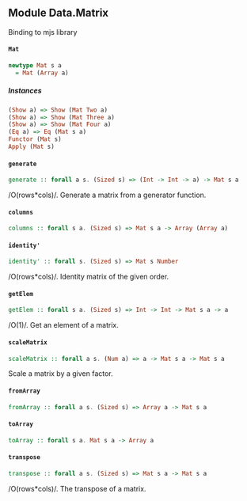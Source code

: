 ## Module Data.Matrix

Binding to mjs library

#### `Mat`

``` purescript
newtype Mat s a
  = Mat (Array a)
```

##### Instances
``` purescript
(Show a) => Show (Mat Two a)
(Show a) => Show (Mat Three a)
(Show a) => Show (Mat Four a)
(Eq a) => Eq (Mat s a)
Functor (Mat s)
Apply (Mat s)
```

#### `generate`

``` purescript
generate :: forall a s. (Sized s) => (Int -> Int -> a) -> Mat s a
```

/O(rows*cols)/. Generate a matrix from a generator function.

#### `columns`

``` purescript
columns :: forall s a. (Sized s) => Mat s a -> Array (Array a)
```

#### `identity'`

``` purescript
identity' :: forall s. (Sized s) => Mat s Number
```

/O(rows*cols)/. Identity matrix of the given order.

#### `getElem`

``` purescript
getElem :: forall s a. (Sized s) => Int -> Int -> Mat s a -> a
```

/O(1)/. Get an element of a matrix.

#### `scaleMatrix`

``` purescript
scaleMatrix :: forall a s. (Num a) => a -> Mat s a -> Mat s a
```

Scale a matrix by a given factor.

#### `fromArray`

``` purescript
fromArray :: forall a s. (Sized s) => Array a -> Mat s a
```

#### `toArray`

``` purescript
toArray :: forall s a. Mat s a -> Array a
```

#### `transpose`

``` purescript
transpose :: forall a s. (Sized s) => Mat s a -> Mat s a
```

/O(rows*cols)/. The transpose of a matrix.


